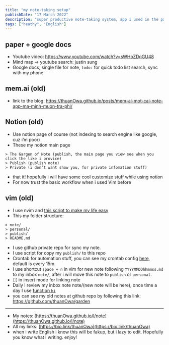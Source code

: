 ```yaml
---
title: "my note-taking setup"
publishDate: "17 March 2022"
description: "super productive note-taking system, app i used in the past"
tags: ["heathy", "English"]
---
```


## paper + google docs

- Youtube video: https://www.youtube.com/watch?v=sWHoZDqGU48
- Mind map -> youtube search: justin sung
- Google docs, single file for note, `todo:` for quick todo list search, sync with my phone

## mem.ai (old)

- link to the blog:
  <https://thuanOwa.github.io/posts/mem-ai-mot-cai-note-app-ma-minh-muon-tra-phi/>

## Notion (old)

- Use notion page of course (not indexing to search engine like google, cuz i’m
  poor)
- These my notion main page

```
> The Gargen of Note (publish, the main page you view see when you click the like i provice)
> Publish (publish note)
> Private (i don’t want show you, for private infomation stuff)
```

- that it! hopefully i will have some cool customize stuff while using notion
- For now trust the basic workflow when i used Vim before

## vim (old)

- I use nvim and
  [this script to make my life easy](https://github.com/thuanOwa/vim-zet)
- This my folder structure:

```
> note/
> personal/
> publish/
> README.md
```

- I use github private repo for sync my note.
- I use script for copy my `publish/` to this repo
- Crontab for automation stuff, you can see my crontab config
  [here](https://github.com/thuanOwa/dotfiles/search?q=crontab), default is
  every 15m.
- I use shortcut `space + n` in vim for new note following `YYYYMMDDhhmmss.md`
  to my inbox `note/`, after i will move this note to `publish` or `personal`.
- `[[` in insert mode for linking note
- Daily I review my inbox note note/(new note will be here), once time a day I
  use
  [function `hi`](https://github.com/thuanOwa/dotfiles/blob/7c82f0f8f6565d343731fe9977792f67370ae7a6/zsh/zshrc#L180)
- you can see my old notes at github repo by following this link:
  <https://github.com/thuanOwa/garden>

---

- My notes:
  [https://thuanOwa.github.io/l/note](https://thuanOwa.github.io/l/note)
- All my links: [https://bio.link/thuanOwa](https://bio.link/thuanOwa)
- when i write English i know this will be fakup, but i lazy to edit. Hopefully
  you know what i writing. enjoy!
